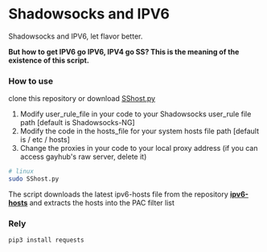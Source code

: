 # Shadowsocks and IPV6

Shadowsocks and IPV6, let flavor better.

**But how to get IPV6 go IPV6, IPV4 go SS? This is the meaning of the existence of this script.**

### How to use

clone this repository or download [SShost.py](https://raw.githubusercontent.com/twose/Shadowsocks-and-IPV6/master/SShosts.py)

1. Modify user_rule_file in your code to your Shadowsocks user_rule file path [default is Shadowsocks-NG]
2. Modify the code in the hosts_file for your system hosts file path [default is / etc / hosts]
3. Change the proxies in your code to your local proxy address (if you can access gayhub's raw server, delete it)

```bash
# linux 
sudo SShost.py
```

The script downloads the latest ipv6-hosts file from the repository [**ipv6-hosts**](https://github.com/lennylxx/ipv6-hosts) and extracts the hosts into the PAC filter list

### Rely

```Bash
pip3 install requests
```